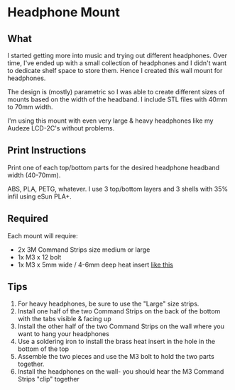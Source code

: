 # Headphone Mount

## What

I started getting more into music and trying out different headphones.  Over time,
I've ended up with a small collection of headphones and I didn't want to dedicate
shelf space to store them.  Hence I created this wall mount for headphones.

The design is (mostly) parametric so I was able to create different sizes of mounts
based on the width of the headband.  I include STL files with 40mm to 70mm width.

I'm using this mount with even very large & heavy headphones like my Audeze LCD-2C's
without problems.

## Print Instructions

Print one of each top/bottom parts for the desired headphone headband width (40-70mm).

ABS, PLA, PETG, whatever.  I use 3 top/bottom layers and 3 shells with 35% infil
using eSun PLA+.

## Required

Each mount will require:

* 2x 3M Command Strips size medium or large
* 1x M3 x 12 bolt
* 1x M3 x 5mm wide / 4-6mm deep heat insert [like this](https://www.aliexpress.com/item/4001258499799.html)

## Tips

1. For heavy headphones, be sure to use the "Large" size strips.
1. Install one half of the two Command Strips on the back of the bottom with the 
    tabs visible & facing up
1. Install the other half of the two Command Strips on the wall where you want to
    hang your headphones
1. Use a soldering iron to install the brass heat insert in the hole in the bottom
    of the top
1. Assemble the two pieces and use the M3 bolt to hold the two parts together.
1. Install the headphones on the wall- you should hear the M3 Command Strips "clip"
    together

